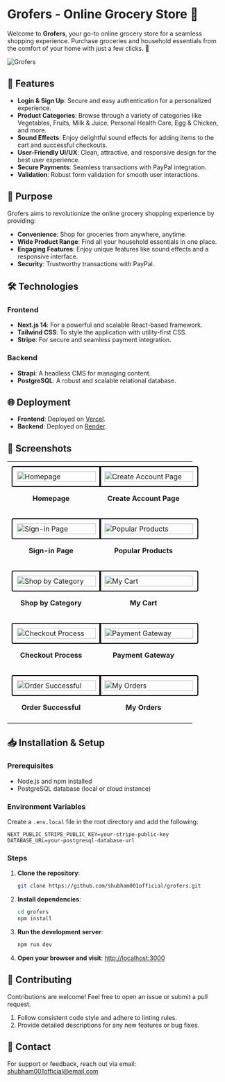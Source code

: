 # Grofers - Online Grocery Store 🛒

Welcome to **Grofers**, your go-to online grocery store for a seamless shopping experience. Purchase groceries and household essentials from the comfort of your home with just a few clicks. 🌟

![Grofers](https://github.com/shubham001official/grofers/assets/109148746/b7042da6-6e25-4ae8-9eb2-d6ddd629ae02)

## 🌟 Features

- **Login & Sign Up**: Secure and easy authentication for a personalized experience.
- **Product Categories**: Browse through a variety of categories like Vegetables, Fruits, Milk & Juice, Personal Health Care, Egg & Chicken, and more.
- **Sound Effects**: Enjoy delightful sound effects for adding items to the cart and successful checkouts.
- **User-Friendly UI/UX**: Clean, attractive, and responsive design for the best user experience.
- **Secure Payments**: Seamless transactions with PayPal integration.
- **Validation**: Robust form validation for smooth user interactions.

## 🚀 Purpose

Grofers aims to revolutionize the online grocery shopping experience by providing:
- **Convenience**: Shop for groceries from anywhere, anytime.
- **Wide Product Range**: Find all your household essentials in one place.
- **Engaging Features**: Enjoy unique features like sound effects and a responsive interface.
- **Security**: Trustworthy transactions with PayPal.

## 🛠️ Technologies

### Frontend
- **Next.js 14**: For a powerful and scalable React-based framework.
- **Tailwind CSS**: To style the application with utility-first CSS.
- **Stripe**: For secure and seamless payment integration.

### Backend
- **Strapi**: A headless CMS for managing content.
- **PostgreSQL**: A robust and scalable relational database.

## 🌐 Deployment

- **Frontend**: Deployed on [Vercel](https://grofers.vercel.app).
- **Backend**: Deployed on [Render](https://render.com).

## 📸 Screenshots

<table>
  <tr>
    <td style="padding: 10px;">
      <img src="https://github.com/shubham001official/grofers/assets/109148746/1b69d8fb-e6cc-4788-84d8-af53181c8705" alt="Homepage" style="border: 2px solid #000; border-radius: 4px; padding: 10px; width: 100%;">
      <p align="center"><strong>Homepage</strong></p>
    </td>
    <td style="padding: 10px;">
      <img src="https://github.com/shubham001official/grofers/assets/109148746/193e021c-eccf-4f38-b81e-9cb2df9ba0ae" alt="Create Account Page" style="border: 2px solid #000; border-radius: 4px; padding: 10px; width: 100%;">
      <p align="center"><strong>Create Account Page</strong></p>
    </td>
  </tr>
  <tr>
    <td style="padding: 10px;">
      <img src="https://github.com/shubham001official/grofers/assets/109148746/8da1d631-cf4c-44f5-b431-9f0dd6abd919" alt="Sign-in Page" style="border: 2px solid #000; border-radius: 4px; padding: 10px; width: 100%;">
      <p align="center"><strong>Sign-in Page</strong></p>
    </td>
    <td style="padding: 10px;">
      <img src="https://github.com/shubham001official/grofers/assets/109148746/270254ea-3817-4a47-af0a-c58fd6f0173e" alt="Popular Products" style="border: 2px solid #000; border-radius: 4px; padding: 10px; width: 100%;">
      <p align="center"><strong>Popular Products</strong></p>
    </td>
  </tr>
  <tr>
    <td style="padding: 10px;">
      <img src="https://github.com/shubham001official/grofers/assets/109148746/c0c03000-2400-431f-8ad4-8524a1873a02" alt="Shop by Category" style="border: 2px solid #000; border-radius: 4px; padding: 10px; width: 100%;">
      <p align="center"><strong>Shop by Category</strong></p>
    </td>
    <td style="padding: 10px;">
      <img src="https://github.com/shubham001official/grofers/assets/109148746/6dde25b3-219c-47f4-8a64-773af6ef8d80" alt="My Cart" style="border: 2px solid #000; border-radius: 4px; padding: 10px; width: 100%;">
      <p align="center"><strong>My Cart</strong></p>
    </td>
  </tr>
  <tr>
    <td style="padding: 10px;">
      <img src="https://github.com/shubham001official/grofers/assets/109148746/8f37e8f1-8d02-46f2-b48e-9c34cdeab959" alt="Checkout Process" style="border: 2px solid #000; border-radius: 4px; padding: 10px; width: 100%;">
      <p align="center"><strong>Checkout Process</strong></p>
    </td>
    <td style="padding: 10px;">
      <img src="https://github.com/shubham001official/grofers/assets/109148746/3cc6520c-4d42-46d2-8ae2-1fe9676bad7f" alt="Payment Gateway" style="border: 2px solid #000; border-radius: 4px; padding: 10px; width: 100%;">
      <p align="center"><strong>Payment Gateway</strong></p>
    </td>
  </tr>
  <tr>
    <td style="padding: 10px;">
      <img src="https://github.com/shubham001official/grofers/assets/109148746/394a0a95-71bb-4ea1-976a-ec3e0832bc42" alt="Order Successful" style="border: 2px solid #000; border-radius: 4px; padding: 10px; width: 100%;">
      <p align="center"><strong>Order Successful</strong></p>
    </td>
    <td style="padding: 10px;">
      <img src="https://github.com/shubham001official/grofers/assets/109148746/af4c48ae-c4db-47f1-852b-3e9c02893115" alt="My Orders" style="border: 2px solid #000; border-radius: 4px; padding: 10px; width: 100%;">
      <p align="center"><strong>My Orders</strong></p>
    </td>
  </tr>
</table>

## 📥 Installation & Setup

### Prerequisites
- Node.js and npm installed
- PostgreSQL database (local or cloud instance)

### Environment Variables
Create a `.env.local` file in the root directory and add the following:
```env
NEXT_PUBLIC_STRIPE_PUBLIC_KEY=your-stripe-public-key
DATABASE_URL=your-postgresql-database-url
```

### Steps

1. **Clone the repository**:
   ```sh
   git clone https://github.com/shubham001official/grofers.git
   ```

2. **Install dependencies**:
   ```sh
   cd grofers
   npm install
   ```

3. **Run the development server**:
   ```sh
   npm run dev
   ```

4. **Open your browser and visit**:
   [http://localhost:3000](http://localhost:3000)

## 🤝 Contributing

Contributions are welcome! Feel free to open an issue or submit a pull request.

1. Follow consistent code style and adhere to linting rules.
2. Provide detailed descriptions for any new features or bug fixes.

## 📧 Contact

For support or feedback, reach out via email: [shubham001official@email.com](mailto:shubham001official@email.com)
